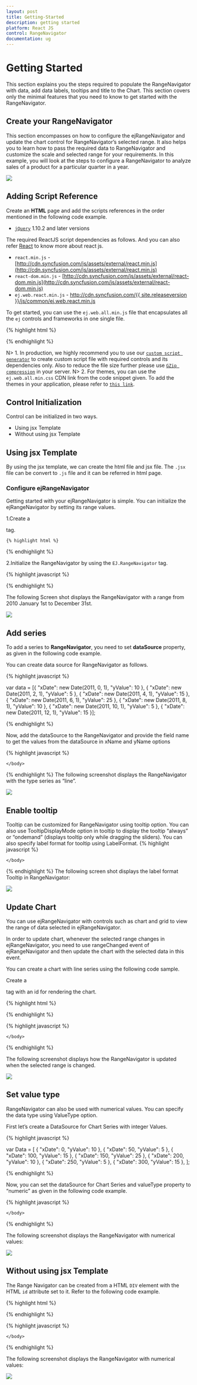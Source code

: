 ```yaml
---
layout: post
title: Getting-Started
description: getting started
platform: React JS
control: RangeNavigator
documentation: ug
---
```

# Getting Started

This section explains you the steps required to populate the RangeNavigator with data, add data labels, tooltips and title to the Chart. This section covers only the minimal features that you need to know to get started with the RangeNavigator.


## Create your RangeNavigator

This section encompasses on how to configure the ejRangeNavigator and update the chart control for RangeNavigator’s selected range. It also helps you to learn how to pass the required data to RangeNavigator and customize the scale and selected range for your requirements. In this example, you will look at the steps to configure a RangeNavigator to analyze sales of a product for a particular quarter in a year.

![](Getting-Started_images/Getting-Started_img1.png)

## Adding Script Reference

Create an **HTML** page and add the scripts references in the order mentioned in the following code example.

* [`jQuery`](http://jquery.com) 1.10.2 and later versions


The required ReactJS script dependencies as follows. And you can also refer [React](https://facebook.github.io/react/docs/getting-started.html) to know more about react js.

* `react.min.js` - [http://cdn.syncfusion.com/js/assets/external/react.min.js](http://cdn.syncfusion.com/js/assets/external/react.min.js)
* `react-dom.min.js` - [http://cdn.syncfusion.com/js/assets/external/react-dom.min.js](http://cdn.syncfusion.com/js/assets/external/react-dom.min.js)
* `ej.web.react.min.js` - [http://cdn.syncfusion.com/{{ site.releaseversion }}/js/common/ej.web.react.min.js](http://cdn.syncfusion.com/14.3.0.49/js/common/ej.web.react.min.js)

To get started, you can use the `ej.web.all.min.js` file that encapsulates all the `ej` controls and frameworks in one single file.

{% highlight html %}
<!DOCTYPE html>
   <html>
     <head>
        <meta name="viewport" content="width=device-width, initial-scale=1.0">
        <meta name="description" content="Essential Studio for React JS">
        <meta name="author" content="Syncfusion">
        <title>Getting Started for Ribbon React JS</title>
        <!-- Essential Studio for JavaScript  theme reference -->
        <link href="http://cdn.syncfusion.com/{{ site.releaseversion }}/js/web/flat-azure/ej.web.all.min.css" rel="stylesheet" />
        <!-- Essential Studio for JavaScript  script references -->
        <script src="http://cdn.syncfusion.com/js/assets/external/jquery-3.0.0.min.js"></script>
         <script src="http://cdn.syncfusion.com/js/assets/external/react.min.js"></script>
        <script src="http://cdn.syncfusion.com/js/assets/external/react-dom.min.js"></script>
        <script src="http://cdn.syncfusion.com/{{ site.releaseversion }}/js/web/ej.web.all.min.js"></script>
        <script src="http://cdn.syncfusion.com/{{ site.releaseversion }}/js/common/ej.web.react.min.js"></script>
        <!-- Add your custom scripts here -->
    </head>
        <body>
        </body>
   </html>

{% endhighlight %}

N> 1. In production, we highly recommend you to use our [`custom script generator`](http://help.syncfusion.com/js/custom-script-generator) to create custom script file with required controls and its dependencies only. Also to reduce the file size further please use [`GZip compression`](https://developers.google.com/web/fundamentals/performance/optimizing-content-efficiency/optimize-encoding-and-transfer?hl=en) in your server.
N> 2. For themes, you can use the `ej.web.all.min.css` CDN link from the code snippet given. To add the themes in your application, please refer to [`this link`](http://help.syncfusion.com/js/theming-in-essential-javascript-components).

## Control Initialization

Control can be initialized in two ways.

 * Using jsx Template
 * Without using jsx Template
 
## Using jsx Template

By using the jsx template, we can create the html file and jsx file. The `.jsx` file can be convert to `.js` file and it can be referred in html page.

### Configure ejRangeNavigator

Getting started with your ejRangeNavigator is simple. You can initialize the ejRangeNavigator by setting its range values.

1.Create a <div> tag.
	
    {% highlight html %}

<!DOCTYPE html>
<html>    
    <body>
	<div id="rangeNavigator-default" ></div>
            <script src="app/rangeNavigator/default.js"></script>    
    </body>
</html>

{% endhighlight %}

2.Initialize the RangeNavigator by using the `EJ.RangeNavigator` tag. 

{% highlight javascript %}
<script type="text/babel">
use strict";
var rangeSettings={ 
                    start: "2010/1/1", end: "2010/12/31"
                };
ReactDOM.render(
    <div className="default">
        ReactDOM.render(
                     <div className="default">
                        <EJ.RangeNavigator id="rangenavigator1" rangeSettings ={rangeSettings}></EJ.RangeNavigator>,
                     </div>,
                     document.getElementById('rangenavigator-default')
                     );
    document.getElementById('rangenavigator-default')
    );
</script>
{% endhighlight %}
   
The following Screen shot displays the RangeNavigator with a range from 2010 January 1st to December 31st.

![](Getting-Started_images/Getting-Started_img9.png)



## Add series

To add a series to **RangeNavigator**, you need to set **dataSource** property, as given in the following code example. 

You can create data source for RangeNavigator as follows.

{% highlight javascript %}

var data = [{ "xDate": new Date(2011, 0, 1), "yValue": 10 },
                        { "xDate": new Date(2011, 2, 1), "yValue": 5 },
                        { "xDate": new Date(2011, 4, 1), "yValue": 15 },
                        { "xDate": new Date(2011, 6, 1), "yValue": 25 },
                        { "xDate": new Date(2011, 8, 1), "yValue": 10 },
                        { "xDate": new Date(2011, 10, 1), "yValue": 5 },
                        { "xDate": new Date(2011, 12, 1), "yValue": 15 }];

{% endhighlight  %}

Now, add the dataSource to the RangeNavigator and provide the field name to get the values from the dataSource in xName and yName options

{% highlight javascript %}

<script type="text/babel">
var series  = [ 
                {
                     type: 'line',
                    dataSource: data, xName: "XValue", yName: "YValue",
                    }
                 ];
<!DOCTYPE html>
<html>    
    <body>
        <script type="text/babel">
           ReactDOM.render(
                     <div className="default">
                        <EJ.RangeNavigator id="rangenavigator1" series={series}></EJ.RangeNavigator>,
                     </div>,
                     document.getElementById('rangenavigator-default')
                     );
                 
        </script>
    </body>
</html>

{% endhighlight  %}
The following screenshot displays the RangeNavigator with the type series as “line”. 

![](Getting-Started_images/Getting-Started_img10.png)



## Enable tooltip

Tooltip can be customized for RangeNavigator using tooltip option. You can also use TooltipDisplayMode option in tooltip to display the tooltip “always” or “ondemand” (displays tooltip only while dragging the sliders). You can also specify label format for tooltip using LabelFormat.
{% highlight javascript %}

<script type="text/babel">
var tooltipSettings= {
                visible: true, labelFormat: "MMM/yyy", tooltipDisplayMode: "always"
                     };
<!DOCTYPE html>
<html>    
    <body>
        <script type="text/babel">
           ReactDOM.render(
                     <div className="default">
                        <EJ.RangeNavigator id="rangenavigator1"  tooltipSettings = {tooltipSettings}></EJ.RangeNavigator>,
                     </div>,
                     document.getElementById('rangenavigator-default')
                     );
                 
        </script>
    </body>
</html>

{% endhighlight  %}
The following screen shot displays the label format Tooltip in RangeNavigator:

![](Getting-Started_images/Getting-Started_img11.png)


## Update Chart

You can use ejRangeNavigator with controls such as chart and grid to view the range of data selected in ejRangeNavigator.

In order to update chart, whenever the selected range changes in ejRangeNavigator, you need to use rangeChanged event of ejRangeNavigator and then update the chart with the selected data in this event.

You can create a chart with line series using the following code sample.

 Create a <div> tag with an id for rendering the chart.

{% highlight html %}
<body>
<div id="chart-default"></div>
</body>

{% endhighlight %}

{% highlight javascript %}
<script type="text/babel">
 function onChartLoaded(sender) {
		var chartObj = $("#chart").data("ejChart");
            if (chartObj != null) {
                chartObj.model.primaryXAxis.zoomPosition = sender.zoomPosition;
                chartObj.model.primaryXAxis.zoomFactor = sender.zoomFactor;
            }
            $("#default_chart_sample_0").ejChart("redraw");
        };
         ReactDOM.render(
                     <div className="default">
                        <EJ.RangeNavigator id="rangenavigator1"  rangeChanged = {onChartLoaded} dataSource=data xName="XValue" yName="YValue"></EJ.RangeNavigator>,
                     </div>,
                     document.getElementById('rangenavigator-default')
                     );
                 
 var title = { text: "Sales Analysis" };
 var legend = { visible: true, position: 'top' };
 var primaryYAxis = {
                title: { text: "Sales(Million)" }
            };
 var series =   [
                {
                    name: 'Product A', type: 'line',
                    dataSource: data, xName: "xDate", yName: "yValue"
                }
            ];          
  ReactDOM.render(
                     <div className="default">
                        <EJ.Chart id="chart1"  title = {title} legend = {legend} primaryYAxis = {primaryYAxis} series = {series}></EJ.Chart>
           </div>,
                     document.getElementById('chart-default')
                     );
  </script>
    </body>
</html>
{% endhighlight  %}

The following screenshot displays how the RangeNavigator is updated when the selected range is changed.

![](Getting-Started_images/Getting-Started_img12.png)

## Set value type

RangeNavigator can also be used with numerical values. You can specify the data type using ValueType option. 

First let’s create a DataSource for Chart Series with integer Values. 

{% highlight javascript %}

var Data = [
    { "xDate": 0, "yValue": 10 },
    { "xDate": 50, "yValue": 5 },
    { "xDate": 100, "yValue": 15 },
    { "xDate": 150, "yValue": 25 },
    { "xDate": 200, "yValue": 10 },
    { "xDate": 250, "yValue": 5 },
    { "xDate": 300, "yValue": 15 },
      ];

{% endhighlight  %}

Now, you can set the dataSource for Chart Series and valueType property to “numeric” as given in the following code example. 

{% highlight javascript %}

<script type="text/babel">
var series  = [ 
                {
                     type: 'line',
                    dataSource: data, xName: "XValue", yName: "YValue",
                    }
                 ];
<!DOCTYPE html>
<html>    
    <body>
        <script type="text/babel">
           ReactDOM.render(
                     <div className="default">
                        <EJ.RangeNavigator id="rangenavigator1" series={series} valueType=“numeric”></EJ.RangeNavigator>,
                     </div>,
                     document.getElementById('rangenavigator-default')
                     );
                 
        </script>
    </body>
</html>

{% endhighlight %}

The following screenshot displays the RangeNavigator with numerical values:

![](Getting-Started_images/Getting-Started_img13.png)

## Without using jsx Template

The Range Navigator can be created from a HTML `DIV` element with the HTML `id` attribute set to it. Refer to the following code example.

{% highlight html %}

<div id="rangenavigator-default"></div>
           
{% endhighlight %}

{% highlight javascript %}

<script type="text/babel">

var Data = [
    { "xDate": 0, "yValue": 10 },
    { "xDate": 50, "yValue": 5 },
    { "xDate": 100, "yValue": 15 },
    { "xDate": 150, "yValue": 25 },
    { "xDate": 200, "yValue": 10 },
    { "xDate": 250, "yValue": 5 },
    { "xDate": 300, "yValue": 15 },
      ];

var series  = [ 
                {
                     type: 'line',
                    dataSource: data, xName: "XValue", yName: "YValue",
                    }
                 ];

           ReactDOM.render(
    React.createElement(EJ.RangeNavigator, {id: "defaultrangenaviagator1", 
     valueType: "numeric", 
    series: series, 
      }
                  
    ),
		  document.getElementById('rangenavigator-default')
);
                 
        </script>
    </body>
</html>

{% endhighlight %}


The following screenshot displays the RangeNavigator with numerical values:

![](Getting-Started_images/Getting-Started_img13.png)